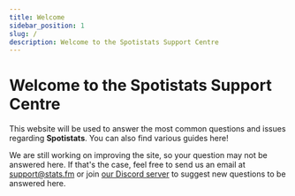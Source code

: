 ```yaml
---
title: Welcome
sidebar_position: 1
slug: /
description: Welcome to the Spotistats Support Centre
---
```


# Welcome to the Spotistats Support Centre

This website will be used to answer the most common questions and issues regarding **Spotistats**. You can also find various guides here!

We are still working on improving the site, so your question may not be answered here. If that's the case, feel free to send us an email at [support@stats.fm](mailto:support@stats.fm) or join [our Discord server](/discord) to suggest new questions to be answered here.
